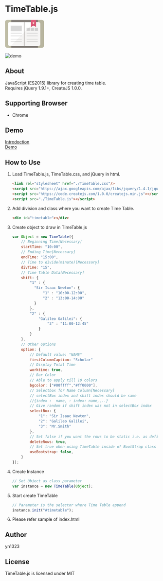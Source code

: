 # TimeTable.js
![NOTE_ICON](img/note.png)  
  
![demo](https://raw.github.com/wiki/yn1323/TimeTable.js/TimeTable01.gif)


## About
JavaScript (ES2015) library for creating time table.  
Requires jQuery 1.9.1+, CreateJS 1.0.0.

## Supporting Browser
- Chrome

## Demo
[Introdoction](https://www.jqueryscript.net/time-clock/JSON-Canvas-Time-Table-Generator.html)  
[Demo](https://yn1323.github.io/TimeTable.js/)

## How to Use
   1. Load TimeTable.js, TimeTable.css, and jQuery in html.
      ```html
      <link rel="stylesheet" href="./TimeTable.css"/>
      <script src="https://ajax.googleapis.com/ajax/libs/jquery/1.4.1/jquery.min.js"></script>
      <script src="https://code.createjs.com/1.0.0/createjs.min.js"></script>
      <script src="./TimeTable.js"></script>
      ```
   2. Add division and class where you want to create Time Table.
      ```html
      <div id="timetable"></div>
      ```
   3. Create object to draw in TimeTable.js
      ```js
      var Object = new TimeTable({
          // Beginning Time[Necessary]
          startTime: "10:00",
          // Ending Time[Necessary]
          endTime: "15:00",
          // Time to divide(minute)[Necessary]
          divTime: "15",
          // Time Table Data[Necessary]
          shift: {
              "1" : {
                "Sir Isaac Newton": {
                    "1" : "10:00-12:00",
                    "2" : "13:00-14:00"
                }
              },
              "2" : {
                  "Galileo Galilei": {
                      "3" : "11:00-12:45"
                  }
              }
          },
          // Other options
          option: {
              // Default value: "NAME"
              firstColumnCaption: "Scholar"
              // Display Total Time
              worktime: true,
              // Bar Color
              // Able to apply till 10 colors
              bgcolor: ["#00ffff","#ff0000"],
              // Selectbox for Name Column[Necessary]
              // selectBox index and shift index should be same
              //{index :  name, : index: name,,..}
              // Give random if shift index was not in selectBox index
              selectBox: {
                  "1": "Sir Isaac Newton",
                  "2": "Galileo Galilei",
                  "3": "Mr.Smith"
              },
              // Set false if you want the rows to be static i.e. as defined in your shift object
              deleteRows: true,
              // Set true when using TimeTable inside of BootStrap class row
              useBootstrap: false,
          }
      });
      ```
   4. Create Instance
      ```js
      // Set Object as class parameter
      var instance = new TimeTable(Object);
      ```
   5. Start create TimeTable
      ```js
      // Parameter is the selector where Time Table append
      instance.init("#timetable");
      ```
   6. Please refer sample of index.html

## Author
yn1323

## License
TimeTable.js is licensed under MIT
